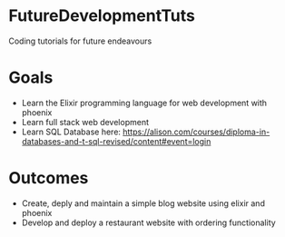 # FutureDevelopmentTuts
Coding tutorials for future endeavours

# Goals
+ Learn the Elixir programming language for web development with phoenix
+ Learn full stack web development
+ Learn SQL Database here: https://alison.com/courses/diploma-in-databases-and-t-sql-revised/content#event=login

# Outcomes
+ Create, deply and maintain a simple blog website using elixir and phoenix
+ Develop and deploy a restaurant website with ordering functionality
